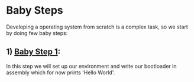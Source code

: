 # Baby Steps

Developing a operating system from scratch is a complex task, so we start by doing few baby steps:

## 1) [Baby Step 1](Baby_Step_1.md):
In this step we will set up our environment and write our bootloader in assembly which for now prints 'Hello World'.
